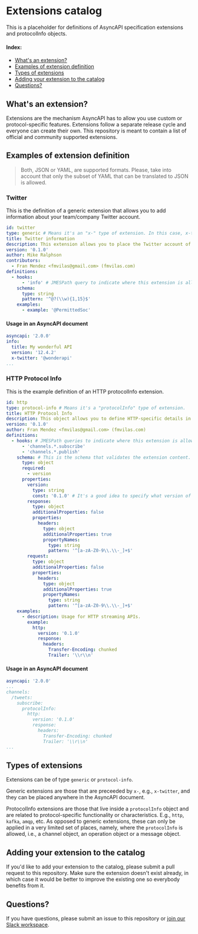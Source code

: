 # Extensions catalog

This is a placeholder for definitions of AsyncAPI specification extensions and protocolInfo objects.

#### Index:

<!-- TOC depthFrom:2 depthTo:2 -->

- [What's an extension?](#whats-an-extension)
- [Examples of extension definition](#examples-of-extension-definition)
- [Types of extensions](#types-of-extensions)
- [Adding your extension to the catalog](#adding-your-extension-to-the-catalog)
- [Questions?](#questions)

<!-- /TOC -->

## What's an extension?

Extensions are the mechanism AsyncAPI has to allow you use custom or protocol-specific features. Extensions follow a separate release cycle and everyone can create their own. This repository is meant to contain a list of official and community supported extensions.

## Examples of extension definition

> Both, JSON or YAML, are supported formats. Please, take into account that only the subset of YAML that can be translated to JSON is allowed.

### Twitter

This is the definition of a generic extension that allows you to add information about your team/company Twitter account.

```yaml
id: twitter
type: generic # Means it's an "x-" type of extension. In this case, x-twitter.
title: Twitter information
description: This extension allows you to place the Twitter account of the team/company in charge of the API.
version: '0.1.0'
author: Mike Ralphson
contributors:
  - Fran Mendez <fmvilas@gmail.com> (fmvilas.com)
definitions:
  - hooks:
      - 'info' # JMESPath query to indicate where this extension is allowed in the AsyncAPI document. In this case, it's only allowed in the "info" object.
    schema:
      type: string
      pattern: '^@?(\\w){1,15}$'
    examples:
      - example: '@PermittedSoc'
```

#### Usage in an AsyncAPI document

```yaml
asyncapi: '2.0.0'
info:
  title: My wonderful API
  version: '12.4.2'
  x-twitter: '@wonderapi'
...
```

### HTTP Protocol Info

This is the example definition of an HTTP protocolInfo extension.

```yaml
id: http
type: protocol-info # Means it's a "protocolInfo" type of extension.
title: HTTP Protocol Info
description: This object allows you to define HTTP-specific details in AsyncAPI.
version: '0.1.0'
author: Fran Mendez <fmvilas@gmail.com> (fmvilas.com)
definitions:
  - hooks: # JMESPath queries to indicate where this extension is allowed in the AsyncAPI document. In this case, it's allowed in all the operation (publish/subscribe) objects.
      - 'channels.*.subscribe' 
      - 'channels.*.publish'
    schema: # This is the schema that validates the extension content. It's in JSON Schema Draft 07.
      type: object
      required:
        - version
      properties:
        version:
          type: string
          const: '0.1.0' # It's a good idea to specify what version of the extension are you using. It will facilitate things to tooling and will allow you to have different versions of the same extension in a single document.
        response:
          type: object
          additionalProperties: false
          properties:
            headers:
              type: object
              additionalProperties: true
              propertyNames:
                type: string
                pattern: '^[a-zA-Z0-9\\.\\-_]+$'
        request:
          type: object
          additionalProperties: false
          properties:
            headers:
              type: object
              additionalProperties: true
              propertyNames:
                type: string
                pattern: '^[a-zA-Z0-9\\.\\-_]+$'
    examples:
      - description: Usage for HTTP streaming APIs.
        example:
          http:
            version: '0.1.0'
            response:
              headers:
                Transfer-Encoding: chunked
                Trailer: '\\r\\n'
```

#### Usage in an AsyncAPI document

```yaml
asyncapi: '2.0.0'
...
channels:
  /tweets:
    subscribe:
      protocolInfo:
        http:
          version: '0.1.0'
          response:
            headers:
              Transfer-Encoding: chunked
              Trailer: '\\r\\n'
...
```

## Types of extensions

Extensions can be of type `generic` or `protocol-info`.

Generic extensions are those that are preceeded by `x-`, e.g., `x-twitter`, and they can be placed anywhere in the AsyncAPI document. 

ProtocolInfo extensions are those that live inside a `protocolInfo` object and are related to protocol-specific functionality or characteristics. E.g., `http`, `kafka`, `amqp`, etc. As opposed to generic extensions, these can only be applied in a very limited set of places, namely, where the `protocolInfo` is allowed, i.e., a channel object, an operation object or a message object.

## Adding your extension to the catalog

If you'd like to add your extension to the catalog, please submit a pull request to this repository. Make sure the extension doesn't exist already, in which case it would be better to improve the existing one so everybody benefits from it.

## Questions?

If you have questions, please submit an issue to this repository or [join our Slack workspace](https://join.slack.com/t/asyncapi/shared_invite/enQtNDY3MzI0NjU5OTQyLWU4ZGU2MTg1MDIyZDFjMTI2YjkxYTdlMzc1NjgzYTAxZDM1YTg1NDhhMTE2NDliMjlhZjYxNzk0ZTE5ZGU1ZTg).